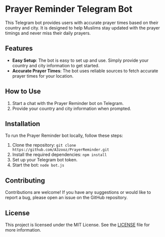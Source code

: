 # Prayer Reminder Telegram Bot

This Telegram bot provides users with accurate prayer times based on their country and city. It is designed to help Muslims stay updated with the prayer timings and never miss their daily prayers.

## Features

- **Easy Setup**: The bot is easy to set up and use. Simply provide your country and city information to get started.
- **Accurate Prayer Times**: The bot uses reliable sources to fetch accurate prayer times for your location.

## How to Use

1. Start a chat with the Prayer Reminder bot on Telegram.
2. Provide your country and city information when prompted.

## Installation

To run the Prayer Reminder bot locally, follow these steps:

1. Clone the repository: `git clone https://github.com/A3zooz/PrayerReminder.git`
2. Install the required dependencies: `npm install`
3. Set up your Telegram bot token.
4. Start the bot: `node bot.js`

## Contributing

Contributions are welcome! If you have any suggestions or would like to report a bug, please open an issue on the GitHub repository.

## License

This project is licensed under the MIT License. See the [LICENSE](LICENSE) file for more information.
